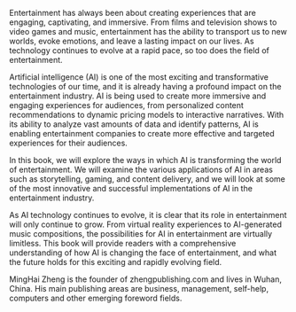 

Entertainment has always been about creating experiences that are engaging, captivating, and immersive. From films and television shows to video games and music, entertainment has the ability to transport us to new worlds, evoke emotions, and leave a lasting impact on our lives. As technology continues to evolve at a rapid pace, so too does the field of entertainment.

Artificial intelligence (AI) is one of the most exciting and transformative technologies of our time, and it is already having a profound impact on the entertainment industry. AI is being used to create more immersive and engaging experiences for audiences, from personalized content recommendations to dynamic pricing models to interactive narratives. With its ability to analyze vast amounts of data and identify patterns, AI is enabling entertainment companies to create more effective and targeted experiences for their audiences.

In this book, we will explore the ways in which AI is transforming the world of entertainment. We will examine the various applications of AI in areas such as storytelling, gaming, and content delivery, and we will look at some of the most innovative and successful implementations of AI in the entertainment industry.

As AI technology continues to evolve, it is clear that its role in entertainment will only continue to grow. From virtual reality experiences to AI-generated music compositions, the possibilities for AI in entertainment are virtually limitless. This book will provide readers with a comprehensive understanding of how AI is changing the face of entertainment, and what the future holds for this exciting and rapidly evolving field.

MingHai Zheng is the founder of zhengpublishing.com and lives in Wuhan, China. His main publishing areas are business, management, self-help, computers and other emerging foreword fields.

